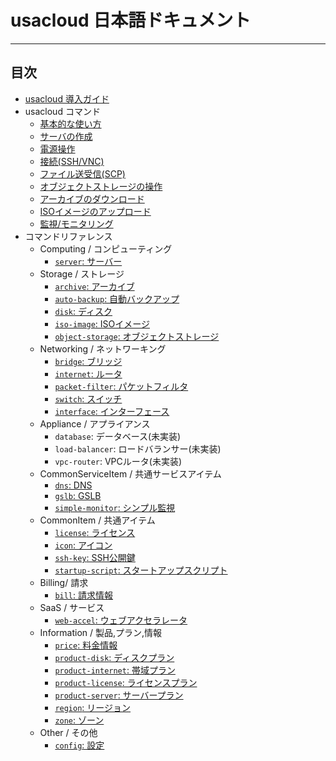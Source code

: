 # usacloud 日本語ドキュメント

---

## 目次

* [usacloud 導入ガイド](start_guide.md)
* usacloud コマンド
    - [基本的な使い方](basic_usage.md)
    - [サーバの作成](usage_server_build.md)
    - [電源操作](usage_server_power.md)
    - [接続(SSH/VNC)](usage_server_connect.md)
    - [ファイル送受信(SCP)](usage_server_scp.md)
    - [オブジェクトストレージの操作](usage_ojs.md)
    - [アーカイブのダウンロード](usage_download.md)
    - [ISOイメージのアップロード](usage_upload.md)
    - [監視/モニタリング](usage_monitoring.md)
* コマンドリファレンス
    * Computing / コンピューティング
        - [`server`: サーバー](commands/server.md)
    * Storage / ストレージ
        - [`archive`: アーカイブ](commands/archive.md)
        - [`auto-backup`: 自動バックアップ](commands/auto_backup.md)
        - [`disk`: ディスク](commands/disk.md)
        - [`iso-image`: ISOイメージ](commands/iso_image.md)
        - [`object-storage`: オブジェクトストレージ](commands/object_storage.md)
    * Networking / ネットワーキング
        - [`bridge`: ブリッジ](commands/bridge.md)
        - [`internet`: ルータ](commands/internet.md)
        - [`packet-filter`: パケットフィルタ](commands/packet_filter.md)
        - [`switch`: スイッチ](commands/switch.md)
        - [`interface`: インターフェース](commands/interface.md)
    * Appliance / アプライアンス
        - `database`: データベース(未実装)
        - `load-balancer`: ロードバランサー(未実装)
        - `vpc-router`: VPCルータ(未実装)
    * CommonServiceItem / 共通サービスアイテム
        - [`dns`: DNS](commands/dns.md)
        - [`gslb`: GSLB](commands/gslb.md)
        - [`simple-monitor`: シンプル監視](commands/simple_monitor.md)
    * CommonItem / 共通アイテム
        - [`license`: ライセンス](commands/license.md)
        - [`icon`: アイコン](commands/icon.md)
        - [`ssh-key`: SSH公開鍵](commands/ssh_key.md)
        - [`startup-script`: スタートアップスクリプト](commands/startup_script.md)
    * Billing/ 請求
        - [`bill`: 請求情報](commands/bill.md)
    * SaaS / サービス
        - [`web-accel`: ウェブアクセラレータ](commands/webaccel.md)
    * Information / 製品,プラン,情報
        - [`price`: 料金情報](commands/price.md)
        - [`product-disk`: ディスクプラン](commands/product_disk.md)
        - [`product-internet`: 帯域プラン](commands/product_internet.md)
        - [`product-license`: ライセンスプラン](commands/product_license.md)
        - [`product-server`: サーバープラン](commands/product_server.md)
        - [`region`: リージョン](commands/region.md)
        - [`zone`: ゾーン](commands/zone.md)
    * Other / その他
        - [`config`: 設定](commands/config.md)

